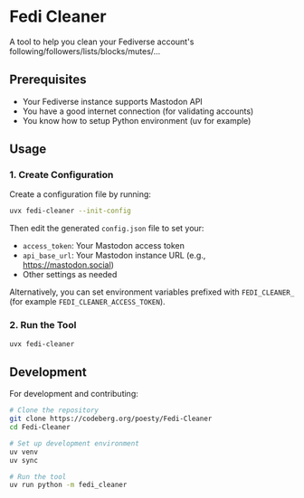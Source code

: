 # Fedi Cleaner

A tool to help you clean your Fediverse account's following/followers/lists/blocks/mutes/...

## Prerequisites

* Your Fediverse instance supports Mastodon API
* You have a good internet connection (for validating accounts)
* You know how to setup Python environment (uv for example)

## Usage

### 1. Create Configuration

Create a configuration file by running:
```bash
uvx fedi-cleaner --init-config
```

Then edit the generated `config.json` file to set your:
- `access_token`: Your Mastodon access token
- `api_base_url`: Your Mastodon instance URL (e.g., https://mastodon.social)
- Other settings as needed

Alternatively, you can set environment variables prefixed with `FEDI_CLEANER_` (for example `FEDI_CLEANER_ACCESS_TOKEN`).

### 2. Run the Tool

```bash
uvx fedi-cleaner
```

## Development

For development and contributing:

```bash
# Clone the repository
git clone https://codeberg.org/poesty/Fedi-Cleaner
cd Fedi-Cleaner

# Set up development environment
uv venv
uv sync

# Run the tool
uv run python -m fedi_cleaner
```